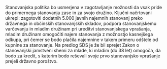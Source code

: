 Stanovanjska  politika  bo  usmerjena  v  zagotavljanje  možnosti da vsak pride do primernega stanovanja zase in za svojo družino. Ključni načrtovani ukrepi: zagotoviti dodatnih 5.000 javnih najemnih stanovanj preko državnega in občinskih stanovanjskih skladov, podpora  stanovanjskemu  varčevanju  in  mladim  družinam  pri  ureditvi stanovanjskega vprašanja, mladim  družinam  omogočiti najem  stanovanja  z  možnostjo  kasnejšega  odkupa,  pri  čemer  se  bodo plačila najemnine v takem primeru odštele od kupnine za stanovanje. Na predlog SDS je že bil sprejet Zakon o stanovanjski jamstveni shemi za mlade, ki mladim (do 38 let) omogoča, da bodo za kredit, s katerim bodo reševali svoje prvo stanovanjsko vprašanje prejeli državno poroštvo.
